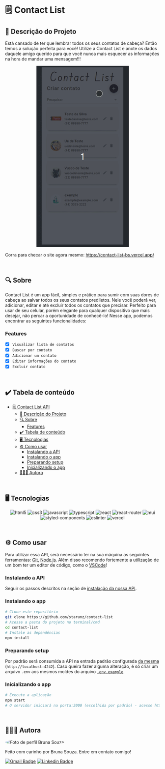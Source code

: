 # 🗒️ Contact List 
## 🚀 Descrição do Projeto
Está cansado de ter que lembrar todos os seus contatos de cabeça? Então temos a solução perfeita para você! Utilize a Contact List e anote os dados daquele amigo querido para que você nunca mais esquecer as informações na hora de mandar uma mensagem!!!

<p align="center">
	<img alt='contact list usage GIF' src="/public/assets/contact-list-usage.gif" />
</p>

Corra para checar o site agora mesmo: https://contact-list-bs.vercel.app/

<br/>


## 🔍 Sobre
Contact List é um app fácil, simples e prático para sumir com suas dores de cabeça ao salvar todos os seus contatos prediletos. Nele você poderá ver, adicionar, editar e até excluir todos os contatos que precisar. Perfeito para usar de seu celular, porém elegante para qualquer dispositivo que mais desejar, não percar a oportunidade de conhecê-lo! Nesse app, podemos encontrar as seguintes funcionalidades:

### Features
- [x] `Visualizar lista de contatos`
- [x] `Buscar por contato`
- [x] `Adicionar um contato`
- [x] `Editar informações do contato`
- [x] `Excluir contato`

<br/>


## ✔️ Tabela de conteúdo
<!--ts-->
- [🗒️ Contact List API](#️-contact-list-api)
	- [🚀 Descrição do Projeto](#-descrição-do-projeto)
	- [🔍 Sobre](#-sobre)
		- [Features](#features)
	- [✔️ Tabela de conteúdo](#️-tabela-de-conteúdo)
	- [🖥 Tecnologias](#-tecnologias)
	- [⚙ Como usar](#-como-usar)
		- [Instalando a API](#instalando-a-api)
		- [Instalando o app](#instalando-o-app)
		- [Preparando setup](#preparando-setup)
		- [Inicializando o app](#inicializando-o-app)
	- [👨🏼‍💻 Autora](#-autora)
<!--te-->

<br/>


## 🖥 Tecnologias
<p align="center">
	<img alt="html5" src="https://img.shields.io/badge/HTML5-E34F26?style=for-the-badge&logo=html5&logoColor=white" />
	<img alt="css3" src="https://img.shields.io/badge/CSS3-1572B6?style=for-the-badge&logo=css3&logoColor=white" />
	<img alt="javascript" src="https://img.shields.io/badge/JavaScript-F7DF1E?style=for-the-badge&logo=javascript&logoColor=black" />
	<img alt="typescript" src="https://img.shields.io/badge/TypeScript-007ACC?style=for-the-badge&logo=typescript&logoColor=white" />
  <img alt="react" src="https://img.shields.io/badge/React-20232A?style=for-the-badge&logo=react&logoColor=61DAFB"/>
  <img alt="react-router" src="https://img.shields.io/badge/React_Router-CA4245?style=for-the-badge&logo=react-router&logoColor=white"/>
	<img alt="mui" src="https://img.shields.io/badge/Material%20UI-007FFF?style=for-the-badge&logo=mui&logoColor=white" />
  <img alt="styled-components" src="https://img.shields.io/badge/styled--components-DB7093?style=for-the-badge&logo=styled-components&logoColor=white"/>
  <img alt="eslinter" src="https://img.shields.io/badge/eslint-3A33D1?style=for-the-badge&logo=eslint&logoColor=white"/>
	<img alt="vercel" src="https://img.shields.io/badge/Vercel-000000?style=for-the-badge&logo=vercel&logoColor=white" />
</p>

<br/>


## ⚙ Como usar

Para utilizar essa API, será necessário ter na sua máquina as seguintes ferramentas:
[Git](https://git-scm.com), [Node.js](https://nodejs.org/en/). 
Além disso recomendo fortemente a utilização de um bom ter um editor de código, como o [VSCode](https://code.visualstudio.com/)!

### Instalando a API
Seguir os passos descritos na seção de [instalação da nossa API](https://github.com/starunz/contact-list-back/blob/main/README.md).

### Instalando o app
```bash
# Clone este repositório
git clone https://github.com/starunz/contact-list
# Acesse a pasta do projeto no terminal/cmd
cd contact-list
# Instale as dependências
npm install
```

### Preparando setup
Por padrão será consumida a API na entrada padrão configurada [da mesma](https://github.com/starunz/contact-list-back/blob/main/README.md) (`http://localhost:4242`). Caso queira fazer alguma alteração, é só criar um arquivo `.env` aos mesmos moldes do arquivo [`.env.example`](https://github.com/starunz/contact-list/blob/main/.env.example).

### Inicializando o app
```bash
# Execute a aplicação
npm start
# O servidor iniciará na porta:3000 (escolhida por padrão) - acesse http://localhost:3000
```

<br/>


## 👨🏼‍💻 Autora

<img border-radius='50%' style="border-radius: 50%;" src="https://avatars.githubusercontent.com/u/87653713?v=4" width="100px;" alt="Foto de perfil Bruna Souza"/>

Feito com carinho por Bruna Souza. Entre em contato comigo!

[![Gmail Badge](https://img.shields.io/badge/-busouza01@gmail.com-c14438?style=flat&logo=Gmail&logoColor=white&link=mailto:busouza01@gmail.com)](mailto:busouza01@gmail.com)
[![Linkedin Badge](https://img.shields.io/badge/-Bruna-Souza?style=flat&logo=Linkedin&logoColor=white&color=blue&link=https://www.linkedin.com/in/starunz)](https://www.linkedin.com/in/starunz) 

<br/><br/>
